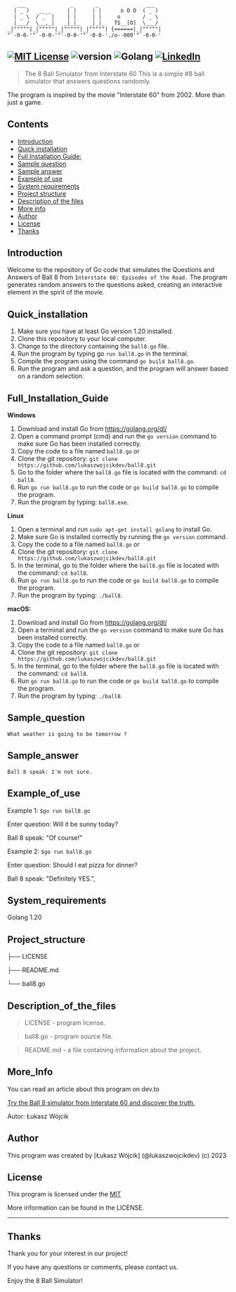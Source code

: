 
```
   ___              _       _               ___   
  | _ )   __ _     | |     | |      o O O  ( _ )  
  | _ \  / _` |    | |     | |     o       / _ \  
  |___/  \__,_|   _|_|_   _|_|_   TS__[O]  \___/  
_|"""""|_|"""""|_|"""""|_|"""""| {======|_|"""""| 
"`-0-0-'"`-0-0-'"`-0-0-'"`-0-0-'./o--000'"`-0-0-' 

``` 
[![MIT License](https://img.shields.io/badge/License-MIT-green.svg)](https://choosealicense.com/licenses/mit/) 
![version](https://img.shields.io/badge/version-1.0-blue)
![Golang](https://img.shields.io/badge/-Golang-00ADD8?logo=Go&logoColor=white&style=flat)
[![LinkedIn](https://img.shields.io/badge/LinkedIn-Connect-blue?style=social&logo=linkedin)](https://www.linkedin.com/in/lukasz-michal-wojcik)
---

> The 8 Ball Simulator from Interstate 60
This is a simple #8 ball simulator that answers questions randomly.

The program is inspired by the movie "Interstate 60" from 2002. More than just a game.


## Contents

 - [Introduction](#introduction)
 - [Quick installation](#quick_installation)
 - [Full Installation Guide:](#full_installation_guide)
 - [Sample question](#sample_question)
 - [Sample answer](#sample_answer)
 - [Example of use](#example_of_use)
 - [System requirements](#system_requirements)
 - [Project structure](#project_structure)
 - [Description of the files](#description_of_the_files)
 - [More info](#more_info)
 - [Author](#author)
 - [License](#license)
 - [Thanks](#thanks)

## Introduction
Welcome to the repository of Go code that simulates the Questions and Answers of Ball 8 from `Interstate 60: Episodes of the Road.`
The program generates random answers to the questions asked, creating an interactive element in the spirit of the movie.

## Quick_installation
1. Make sure you have at least Go version 1.20 installed.
2. Clone this repository to your local computer.
3. Change to the directory containing the `ball8.go` file.
4. Run the program by typing go `run ball8.go` in the terminal.
5. Compile the program using the command `go build ball8.go`.
6. Run the program and ask a question, and the program will answer based on a random selection.

## Full_Installation_Guide

**Windows**

1. Download and install Go from https://golang.org/dl/
2. Open a command prompt (cmd) and run the `go version` command to make sure Go has been installed correctly.
3. Copy the code to a file named `ball8.go` or
4. Clone the git repository: `git clone https://github.com/lukaszwojcikdev/ball8.git`
5. Go to the folder where the `ball8.go` file is located with the command: `cd ball8`.
6. Run `go run ball8.go` to run the code or `go build ball8.go` to compile the program.
7. Run the program by typing: `ball8.exe`.


**Linux**

1. Open a terminal and run `sudo apt-get install golang` to install Go.
2. Make sure Go is installed correctly by running the `go version` command.
3. Copy the code to a file named `ball8.go` or
4. Clone the git repository: `git clone https://github.com/lukaszwojcikdev/ball8.git`
5. In the terminal, go to the folder where the `ball8.go` file is located with the command: `cd ball8`.
6. Run `go run ball8.go` to run the code or `go build ball8.go` to compile the program.
7. Run the program by typing: `./ball8`.

**macOS:**

1. Download and install Go from https://golang.org/dl/
2. Open a terminal and run the `go version` command to make sure Go has been installed correctly.
3. Copy the code to a file named `ball8.go` or
4. Clone the git repository: `git clone https://github.com/lukaszwojcikdev/ball8.git`
5. In the terminal, go to the folder where the `ball8.go` file is located with the command: `cd ball8`.
6. Run `go run ball8.go` to run the code or `go build ball8.go` to compile the program.
7. Run the program by typing: `./ball8`.

## Sample_question

```
What weather is going to be tomorrow ?
```

## Sample_answer

```
Ball 8 speak: I'm not sure.
```

## Example_of_use

Example 1: `$go run ball8.go`

Enter question:
Will it be sunny today?

Ball 8 speak: "Of course!"

Example 2: `$go run ball8.go`

Enter question:
Should I eat pizza for dinner?

Ball 8 speak:  "Definitely YES.",


## System_requirements
Golang 1.20

## Project_structure
├── LICENSE

├── README.md

└── ball8.go


## Description_of_the_files
> LICENSE - program license.

> ball8.go - program source file.

> README.md - a file containing information about the project.


## More_Info

You can read an article about this program on dev.to

[Try the Ball 8 simulator from Interstate 60 and discover the truth.]([https://link-do-artykułu](https://dev.to/lukaszwojcikdev/try-the-ball-8-simulator-from-interstate-60-and-discover-the-truth-2m4o-temp-slug-9482066?preview=aa8b3cafceec3b0f3e5e1683fab51b112da20fdce858ab6bfec0d1b58612612b65d8ca3e8ff1ea6e913d9a4918c5d4d5e71e06e2249954a78d970231))

Autor: Łukasz Wójcik

## Author
This program was created by [Łukasz Wójcik] (@lukaszwojcikdev) (c) 2023

## License

This program is licensed under the [MIT](https://link-do-licencji)

More information can be found in the LICENSE.

---


## Thanks
Thank you for your interest in our project!

If you have any questions or comments, please contact us.

Enjoy the 8 Ball Simulator!
